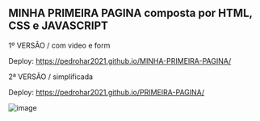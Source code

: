 ## MINHA PRIMEIRA PAGINA composta por HTML, CSS e JAVASCRIPT

1º VERSÃO / com video e form

Deploy: https://pedrohar2021.github.io/MINHA-PRIMEIRA-PAGINA/

2ª VERSÃO / simplificada

Deploy: https://pedrohar2021.github.io/PRIMEIRA-PAGINA/

![image](https://user-images.githubusercontent.com/95325195/186984709-15f25258-18b7-410d-b68a-10bfe94a7ec3.png)
